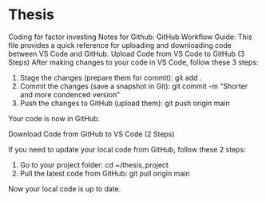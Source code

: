 # Thesis
Coding for factor investing
Notes for Github:
GitHub Workflow Guide: This file provides a quick reference for uploading and downloading code between VS Code and GitHub.
Upload Code from VS Code to GitHub (3 Steps)
After making changes to your code in VS Code, follow these 3 steps:
1. Stage the changes (prepare them for commit): git add .
2. Commit the changes (save a snapshot in Git): git commit -m "Shorter and more condenced version"
3. Push the changes to GitHub (upload them): git push origin main

Your code is now in GitHub.

Download Code from GitHub to VS Code (2 Steps)

If you need to update your local code from GitHub, follow these 2 steps:

1. Go to your project folder: cd ~/thesis_project
2. Pull the latest code from GitHub: git pull origin main

Now your local code is up to date.

